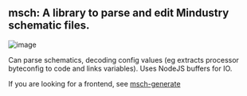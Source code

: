 ## msch: A library to parse and edit Mindustry schematic files.

![image](https://github.com/BalaM314/msch/assets/71201189/87f0b29f-c391-4dd9-9e8a-2caddbed2be7)


Can parse schematics, decoding config values (eg extracts processor byteconfig to code and links variables). Uses NodeJS buffers for IO.

If you are looking for a frontend, see [msch-generate](https://github.com/BalaM314/msch-generate)
